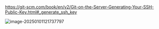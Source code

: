 







https://git-scm.com/book/en/v2/Git-on-the-Server-Generating-Your-SSH-Public-Key.html#_generate_ssh_key

![image-20250101121737797](C:/Users/Lenovo/AppData/Roaming/Typora/typora-user-images/image-20250101121737797.png)